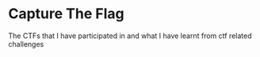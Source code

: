 # Capture The Flag
The CTFs that I have participated in and what I have learnt from ctf related challenges
